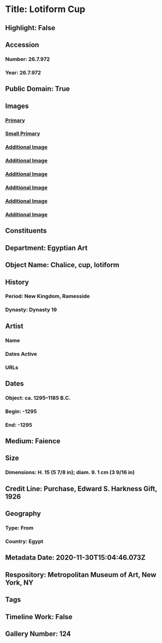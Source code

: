 # Title: Lotiform Cup
## Highlight: False
## Accession
### Number: 26.7.972
### Year: 26.7.972
## Public Domain: True
## Images
### [Primary](https://images.metmuseum.org/CRDImages/eg/original/DP112599.jpg)
### [Small Primary](https://images.metmuseum.org/CRDImages/eg/web-large/DP112599.jpg)
### [Additional Image](https://images.metmuseum.org/CRDImages/eg/original/LC-26_7_972_EGDP030037.jpg)
### [Additional Image](https://images.metmuseum.org/CRDImages/eg/original/LC-26_7_972_EGDP030038.jpg)
### [Additional Image](https://images.metmuseum.org/CRDImages/eg/original/LC-26_7_972_EGDP030039.jpg)
### [Additional Image](https://images.metmuseum.org/CRDImages/eg/original/LC-26_7_972_EGDP030040.jpg)
### [Additional Image](https://images.metmuseum.org/CRDImages/eg/original/26.7.972_front.jpg)
### [Additional Image](https://images.metmuseum.org/CRDImages/eg/original/26.7.972_back.jpg)
## Constituents
## Department: Egyptian Art
## Object Name: Chalice, cup, lotiform
## History
### Period: New Kingdom, Ramesside
### Dynasty: Dynasty 19
## Artist
### Name
### Dates Active
### URLs
## Dates
### Object: ca. 1295–1185 B.C.
### Begin: -1295
### End: -1295
## Medium: Faience
## Size
### Dimensions: H. 15 (5 7/8 in); diam. 9. 1 cm (3 9/16 in)
## Credit Line: Purchase, Edward S. Harkness Gift, 1926
## Geography
### Type: From
### Country: Egypt
## Metadata Date: 2020-11-30T15:04:46.073Z
## Respository: Metropolitan Museum of Art, New York, NY
## Tags
## Timeline Work: False
## Gallery Number: 124